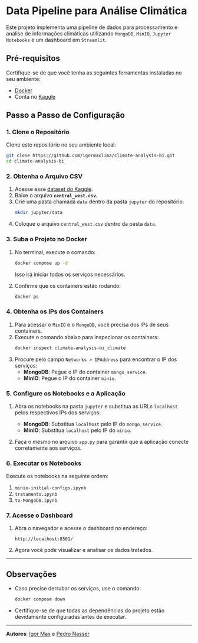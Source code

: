 
# Data Pipeline para Análise Climática

Este projeto implementa uma pipeline de dados para processamento e análise de informações climáticas utilizando `MongoDB`, `MinIO`, `Jupyter Notebooks` e um dashboard em `Streamlit`.

## Pré-requisitos

Certifique-se de que você tenha as seguintes ferramentas instaladas no seu ambiente:
- [Docker](https://www.docker.com/)
- Conta no [Kaggle](https://www.kaggle.com/)

## Passo a Passo de Configuração

### 1. Clone o Repositório
Clone este repositório no seu ambiente local:
```bash
git clone https://github.com/igormaxlima/climate-analysis-bi.git
cd climate-analysis-bi
```

### 2. Obtenha o Arquivo CSV
1. Acesse esse [dataset do Kaggle](https://www.kaggle.com/datasets/PROPPG-PPG/hourly-weather-surface-brazil-southeast-region?select=central_west.csv).
2. Baixe o arquivo **`central_west.csv`**.
3. Crie uma pasta chamada `data` dentro da pasta `jupyter` do repositório:
   ```bash
   mkdir jupyter/data
   ```
4. Coloque o arquivo `central_west.csv` dentro da pasta `data`.

### 3. Suba o Projeto no Docker
1. No terminal, execute o comando:
   ```bash
   docker compose up -d
   ```
   Isso irá iniciar todos os serviços necessários.

2. Confirme que os containers estão rodando:
   ```bash
   docker ps
   ```

### 4. Obtenha os IPs dos Containers
1. Para acessar o `MinIO` e o `MongoDB`, você precisa dos IPs de seus containers.
2. Execute o comando abaixo para inspecionar os containers:
   ```bash
   docker inspect climate-analysis-bi_climate
   ```
3. Procure pelo campo `Networks > IPAddress` para encontrar o IP dos serviços:
   - **MongoDB**: Pegue o IP do container `mongo_service`.
   - **MinIO**: Pegue o IP do container `minio`.

### 5. Configure os Notebooks e a Aplicação
1. Abra os notebooks na pasta `jupyter` e substitua as URLs `localhost` pelos respectivos IPs dos serviços:
   - **MongoDB**: Substitua `localhost` pelo IP do `mongo_service`.
   - **MinIO**: Substitua `localhost` pelo IP do `minio`.

2. Faça o mesmo no arquivo `app.py` para garantir que a aplicação conecte corretamente aos serviços.

### 6. Executar os Notebooks

Execute os notebooks na seguinte ordem:

1. `minio-initial-configs.ipynb`
2. `tratamento.ipynb`
3. `to-MongoDB.ipynb`
   
### 7. Acesse o Dashboard
1. Abra o navegador e acesse o dashboard no endereço:
   ```text
   http://localhost:8501/
   ```
2. Agora você pode visualizar e analisar os dados tratados.

---

## Observações
- Caso precise derrubar os serviços, use o comando:
  ```bash
  docker compose down
  ```
- Certifique-se de que todas as dependências do projeto estão devidamente configuradas antes de executar.

---

**Autores**: [Igor Max](https://github.com/igormaxlima) e [Pedro Nasser](https://github.com/pedronassero)
